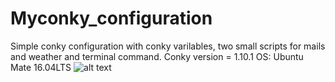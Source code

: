 # Myconky_configuration
Simple conky configuration with conky varilables, two small scripts for mails and weather and terminal command.
Conky version = 1.10.1
OS: Ubuntu Mate 16.04LTS
![alt text](https://i.redd.it/w703w2enk7w11.png)
